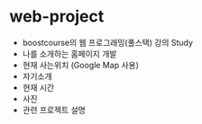 # web-project

- boostcourse의 웹 프로그래밍(풀스택) 강의 Study
- 나를 소개하는 홈페이지 개발
- 현재 사는위치 (Google Map 사용)
- 자기소개
- 현재 시간
- 사진
- 관련 프로젝트 설명


